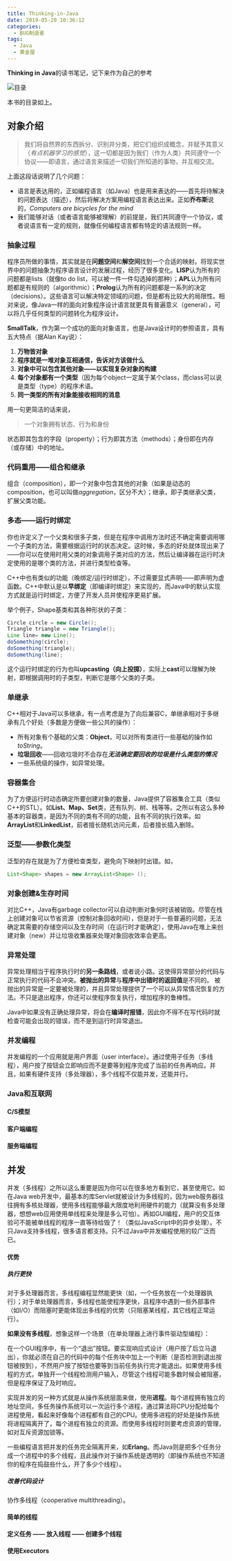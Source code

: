 ```yaml
---
title: Thinking-in-Java
date: 2019-05-20 10:36:12
categories:
  - BUG制造者
tags:
  - Java
  - 黄金屋
---
```

**Thinking in Java**的读书笔记，记下来作为自己的参考
<!-- more -->

![目录](https://hexo-blog-oliv.oss-cn-beijing.aliyuncs.com/202103/TIJ4/1576056340655.png)

本书的目录如上。



## 对象介绍

> 我们将自然界的东西拆分、识别并分类，把它们组织成概念，并赋予其意义（*有点机器学习的感觉*），这一切都是因为我们（作为人类）共同遵守一个协议——即语言，通过语言来描述一切我们所知道的事物，并互相交流。

上面这段话说明了几个问题：

- 语言是表达用的，正如编程语言（如Java）也是用来表达的——首先将待解决的问题表达（描述），然后将解决方案用编程语言表达出来。正如**乔布斯**说的，*Computers are bicycles for the mind*
- 我们能够对话（或者语言能够被理解）的前提是，我们共同遵守一个协议，或者说语言有一定的规则，就像任何编程语言都有特定的语法规则一样。

### 抽象过程

程序员所做的事情，其实就是在**问题空间**和**解空间**找到一个合适的映射。将现实世界中的问题抽象为程序语言设计的发展过程，经历了很多变化。**LISP**认为所有的问题都是lists（就像to do list，可以被一件一件勾选掉的那种）；**APL**认为所有问题都是有规则的（algorithmic）；**Prolog**认为所有的问题都是一系列的决定（decisions）。这些语言可以解决特定领域的问题，但是都有比较大的局限性。相对来说，像Java一样的面向对象程序设计语言就更具有普遍意义（general），可以将几乎任何类型的问题转化为程序设计。

**SmallTalk**，作为第一个成功的面向对象语言，也是Java设计时的参照语言，具有五大特点（据Alan Kay说）：

1. **万物皆对象**
2. **程序就是一堆对象互相通信，告诉对方该做什么**
3. **对象中可以包含其他对象——以实现复杂对象的构建**
4. **每个对象都有一个类型**（因为每个object一定属于某个class，而class可以说是类型（type）的程序术语。
5. **同一类型的所有对象能接收相同的消息**

用一句更简洁的话来说，

> 一个对象拥有状态、行为和身份

状态即其包含的字段（property）；行为即其方法（methods）；身份即在内存（或存储）中的地址。



### 代码重用——组合和继承

组合（composition），即一个对象中包含其他的对象（如果是动态的composition，也可以叫做*aggregation*，区分不大）；继承，即子类继承父类，扩展父类功能。



### 多态——运行时绑定

你也许定义了一个父类和很多子类，但是在程序中调用方法时还不确定需要调用哪一个子类的方法，需要根据运行时的状态决定。这时候，多态的好处就体现出来了——你可以在使用时用父类的对象调用子类对应的方法，然后让编译器在运行时决定使用的是哪个类的方法，并进行类型检查等。

C++中也有类似的功能（晚绑定/运行时绑定），不过需要显式声明——即声明为虚函数。C++中默认是以**早绑定**（即编译时绑定）来实现的，而Java中的默认实现方式就是运行时绑定，方便了开发人员并使程序更易扩展。

举个例子，Shape基类和其各种形状的子类：

```java
Circle circle = new Circle();
Triangle triangle = new Triangle();
Line line= new Line();
doSomething(circle);
doSomething(triangle);
doSomething(line);
```

这个运行时绑定的行为也叫**upcasting（向上投掷）**，实际上**cast**可以理解为映射，即根据调用时的子类型，判断它是哪个父类的子类。



### 单继承

C++相对于Java可以多继承，有一点考虑是为了向后兼容C，单继承相对于多继承有几个好处（多数是方便做一些公共的操作）：

- 所有对象有个基础的父类：**Object**，可以对所有类进行一些基础的操作如*toString*。
- **垃圾回收**——回收垃圾时不会存在***无法确定要回收的垃圾是什么类型的情况***
- 一些系统级的操作，如异常处理。



### 容器集合

为了方便运行时动态确定所要创建对象的数量，Java提供了容器集合工具（类似C++的STL）。如**List、Map、Set**类，还有队列、树、栈等等。之所以有这么多种基本的容器类，是因为不同的类有不同的功能，且有不同的执行效率。如**ArrayList**和**LinkedList**，前者擅长随机访问元素，后者擅长插入删除。



### 泛型——参数化类型

泛型的存在就是为了方便检查类型，避免向下映射时出错。如，

```java
List<Shape> shapes = new ArrayList<Shape> ();	
```



### 对象创建&生存时间

对比C++，Java有garbage collector可以自动判断对象何时该被销毁。尽管在栈上创建对象可以节省资源（控制对象回收时间），但是对于一些普遍的问题，无法确定其需要的存储空间以及生存时间（在运行时才能确定），使用Java在堆上来创建对象（new）并让垃圾收集器来处理对象回收效率会更高。



### 异常处理

异常处理相当于程序执行时的**另一条路线**，或者说小路。这使得异常部分的代码与正常执行的代码不会冲突。**被抛出的异常**与**程序中出错时的返回值**是不同的。  被抛出的异常是一定要被处理的，并且异常处理提供了一个可以从异常情况恢复的方法。不只是退出程序，你还可以使程序恢复执行，增加程序的鲁棒性。

Java中如果没有正确处理异常，将会在**编译时报错**，因此你不得不在写代码时就检查可能会出现的错误，而不是到运行时异常退出。



### 并发编程

并发编程的一个应用就是用户界面（user interface）。通过使用子任务（多线程），用户按了按钮会立即响应而不是要等到程序完成了当前的任务再响应。并且，如果有硬件支持（多处理器），多个线程不仅能并发，还能并行。



### Java和互联网

#### C/S模型

#### 客户端编程

#### 服务端编程





## 并发

并发（多线程）之所以这么重要是因为你可以在很多地方看到它，甚至使用它。如在Java web开发中，最基本的库Servlet就被设计为多线程的，因为web服务器往往拥有多核处理器，使用多线程能够最大限度地利用硬件的能力（就算没有多处理器，想想web应用使用单线程来处理是多么可怕）。再如GUI编程，用户的交互体验可不能被单线程的程序一直等待给毁了！（类似JavaScript中的异步处理）。不只Java支持多线程，很多语言都支持。只不过Java中并发编程使用的较广泛而已。



#### 优势

##### 执行更快

对于多处理器而言，多线程编程显然能更快（如，一个任务放在一个处理器执行）；对于单处理器而言，多线程也能使程序更快，且程序中遇到一些外部事件（如I/O）而阻塞时更能体现出多线程的优势（只阻塞某线程，其它线程正常运行）。

**如果没有多线程**，想象这样一个场景（在单处理器上进行事件驱动型编程）：

在一个GUI程序中，有一个“退出”按钮。要实现响应式设计（用户按了后立马退出），你就必须在自己的代码中的每个任务块中加上一个判断（是否检测到退出按钮被按到），不然用户按了按钮也要等到当前任务执行完才能退出。如果使用多线程的方式，单独开一个线程检测用户输入，尽管这个线程可能多数时候会被阻塞，但是程序保证了及时响应。

实现并发的另一种方式就是从操作系统层面来做，使用**进程**。每个进程拥有独立的地址空间，多任务操作系统可以一次运行多个进程，通过算法将CPU分配给每个进程使用，看起来好像每个进程都有自己的CPU。使用多进程的好处是操作系统将进程隔离开了，每个进程有独立的资源。而使用多线程时则要考虑资源的管理，如对互斥资源加锁等。

一些编程语言把并发的任务完全隔离开来，如**Erlang**。而Java则是把多个任务分成一个进程中的多个线程，且此操作对于操作系统是透明的（即操作系统也不知道你的程序在捣鼓些什么，开了多少个线程）。

##### 改善代码设计

协作多线程（cooperative multithreading）。

#### 简单的线程

**定义任务 —— 放入线程 —— 创建多个线程**

#### 使用Executors
